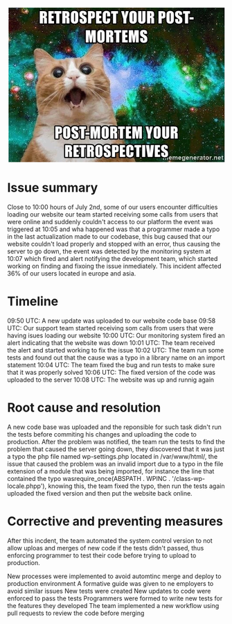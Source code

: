 
<p align="center">
  <img src="retrospect-your-post-mortems-post-mortem-your-retrospectives.jpg" />
</p>

# Issue summary

Close to 10:00 hours of July 2nd, some of our users encounter difficulties loading our website our team started receiving some calls from users that were online and suddenly couldn't access to our platform the event was triggered at 10:05 and wha happened was that a programmer made a typo in the last actualization made to our codebase, this bug caused that our website couldn't load properly and stopped with an error, thus causing the server to go down, the event was detected by the monitoring system at 10:07 which fired and alert notifying the development team, which started working on finding and fixoing the issue inmediately. This incident affected 36% of our users located in europe and asia.

# Timeline

09:50 UTC: A new update was uploaded to our website code base
09:58 UTC: Our support team started receiving som calls from users that were having isues loading our website
10:00 UTC: Our monitoring system fired an alert indicating that the website was down
10:01 UTC: The team received the alert and started working to fix the issue
10:02 UTC: The team run some tests and found out that the cause was a typo in a library name on an import statement
10:04 UTC: The team fixed the bug and run tests to make sure that it was properly solved
10:06 UTC: The fixed version of the code was uploaded to the server
10:08 UTC: The website was up and runnig again

# Root cause and resolution

A new code base was uploaded and the reponsible for such task didn't run the tests before commiting his changes and uploading the code to production. After the problem was notified, the team run the tests to find the problem that caused the server going down, they discovered that it was just a typo the php file named wp-settings.php located in /var/www/html/, the issue that caused the problem was an invalid import due to a typo in the file extension of a module that was being imported, for instance the line that contained the typo wasrequire_once(ABSPATH . WPINC . '/class-wp-locale.phpp'), knowing this, the team fixed the typo, then run the tests again uploaded the fixed version and then put the website back online.

# Corrective and preventing measures

After this incdent, the team automated the system control version to not allow uploas and merges of new code if the tests didn't passed, thus enforcing programmer to test their code before trying to upload to production.

New processes were implemented to avoid automtinc merge and deploy to production environment
A formative guide was given to ne employers to avoid similar issues
New tests were created
New updates to code were enforced to pass the tests
Programmers were formed to write new tests for the features they developed
The team implemented a new workflow using pull requests to review the code before merging
